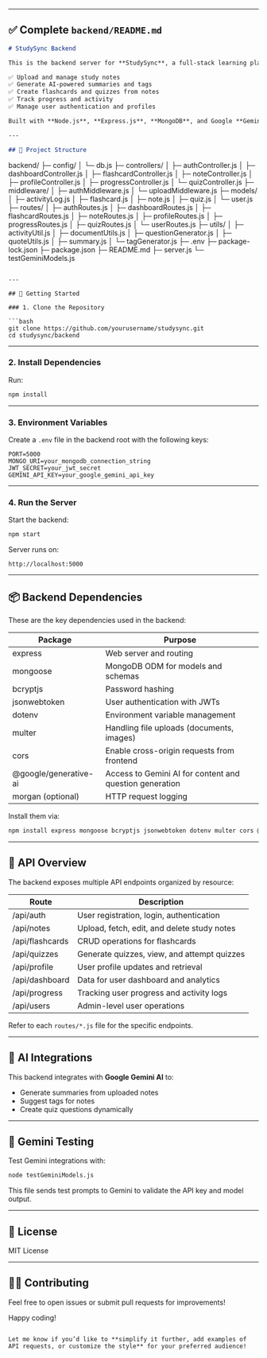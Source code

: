 
---

## ✅ Complete `backend/README.md`

```markdown
# StudySync Backend

This is the backend server for **StudySync**, a full-stack learning platform that lets users:

✅ Upload and manage study notes  
✅ Generate AI-powered summaries and tags  
✅ Create flashcards and quizzes from notes  
✅ Track progress and activity  
✅ Manage user authentication and profiles

Built with **Node.js**, **Express.js**, **MongoDB**, and Google **Gemini AI** for advanced content generation.

---

## 📂 Project Structure

```

backend/
├─ config/
│  └─ db.js
├─ controllers/
│  ├─ authController.js
│  ├─ dashboardController.js
│  ├─ flashcardController.js
│  ├─ noteController.js
│  ├─ profileController.js
│  ├─ progressController.js
│  └─ quizController.js
├─ middleware/
│  ├─ authMiddleware.js
│  └─ uploadMiddleware.js
├─ models/
│  ├─ activityLog.js
│  ├─ flashcard.js
│  ├─ note.js
│  ├─ quiz.js
│  └─ user.js
├─ routes/
│  ├─ authRoutes.js
│  ├─ dashboardRoutes.js
│  ├─ flashcardRoutes.js
│  ├─ noteRoutes.js
│  ├─ profileRoutes.js
│  ├─ progressRoutes.js
│  ├─ quizRoutes.js
│  └─ userRoutes.js
├─ utils/
│  ├─ activityUtil.js
│  ├─ documentUtils.js
│  ├─ questionGenerator.js
│  ├─ quoteUtils.js
│  ├─ summary.js
│  └─ tagGenerator.js
├─ .env
├─ package-lock.json
├─ package.json
├─ README.md
├─ server.js
└─ testGeminiModels.js

````

---

## 🚀 Getting Started

### 1. Clone the Repository

```bash
git clone https://github.com/yourusername/studysync.git
cd studysync/backend
````

---

### 2. Install Dependencies

Run:

```bash
npm install
```

---

### 3. Environment Variables

Create a `.env` file in the backend root with the following keys:

```
PORT=5000
MONGO_URI=your_mongodb_connection_string
JWT_SECRET=your_jwt_secret
GEMINI_API_KEY=your_google_gemini_api_key
```

---

### 4. Run the Server

Start the backend:

```bash
npm start
```

Server runs on:

```
http://localhost:5000
```

---

## 📦 Backend Dependencies

These are the key dependencies used in the backend:

| Package               | Purpose                                                 |
| --------------------- | ------------------------------------------------------- |
| express               | Web server and routing                                  |
| mongoose              | MongoDB ODM for models and schemas                      |
| bcryptjs              | Password hashing                                        |
| jsonwebtoken          | User authentication with JWTs                           |
| dotenv                | Environment variable management                         |
| multer                | Handling file uploads (documents, images)               |
| cors                  | Enable cross-origin requests from frontend              |
| @google/generative-ai | Access to Gemini AI for content and question generation |
| morgan (optional)     | HTTP request logging                                    |

Install them via:

```bash
npm install express mongoose bcryptjs jsonwebtoken dotenv multer cors @google/generative-ai
```

---

## 🔗 API Overview

The backend exposes multiple API endpoints organized by resource:

| Route           | Description                                 |
| --------------- | ------------------------------------------- |
| /api/auth       | User registration, login, authentication    |
| /api/notes      | Upload, fetch, edit, and delete study notes |
| /api/flashcards | CRUD operations for flashcards              |
| /api/quizzes    | Generate quizzes, view, and attempt quizzes |
| /api/profile    | User profile updates and retrieval          |
| /api/dashboard  | Data for user dashboard and analytics       |
| /api/progress   | Tracking user progress and activity logs    |
| /api/users      | Admin-level user operations                 |

Refer to each `routes/*.js` file for the specific endpoints.

---

## 🤖 AI Integrations

This backend integrates with **Google Gemini AI** to:

* Generate summaries from uploaded notes
* Suggest tags for notes
* Create quiz questions dynamically

---

## 🧪 Gemini Testing

Test Gemini integrations with:

```bash
node testGeminiModels.js
```

This file sends test prompts to Gemini to validate the API key and model output.

---

## 📝 License

MIT License

---

## 👨‍💻 Contributing

Feel free to open issues or submit pull requests for improvements!

Happy coding!

```

Let me know if you’d like to **simplify it further, add examples of API requests, or customize the style** for your preferred audience!
```
